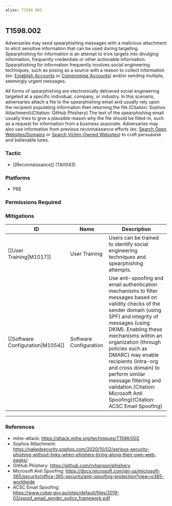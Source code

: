 ```yaml
---
alias: T1598.002
---
```


## T1598.002

Adversaries may send spearphishing messages with a malicious attachment to elicit sensitive information that can be used during targeting. Spearphishing for information is an attempt to trick targets into divulging information, frequently credentials or other actionable information. Spearphishing for information frequently involves social engineering techniques, such as posing as a source with a reason to collect information (ex: [Establish Accounts](https://attack.mitre.org/techniques/T1585) or [Compromise Accounts](https://attack.mitre.org/techniques/T1586)) and/or sending multiple, seemingly urgent messages.

All forms of spearphishing are electronically delivered social engineering targeted at a specific individual, company, or industry. In this scenario, adversaries attach a file to the spearphishing email and usually rely upon the recipient populating information then returning the file.(Citation: Sophos Attachment)(Citation: GitHub Phishery) The text of the spearphishing email usually tries to give a plausible reason why the file should be filled-in, such as a request for information from a business associate. Adversaries may also use information from previous reconnaissance efforts (ex: [Search Open Websites/Domains](https://attack.mitre.org/techniques/T1593) or [Search Victim-Owned Websites](https://attack.mitre.org/techniques/T1594)) to craft persuasive and believable lures.


### Tactic
- [[Reconnaissance]] (TA0043)

### Platforms
- PRE

### Permissions Required

### Mitigations

| ID | Name | Description |
| --- | --- | --- |
| [[User Training\|M1017]] | User Training | Users can be trained to identify social engineering techniques and spearphishing attempts. |
| [[Software Configuration\|M1054]] | Software Configuration | Use anti-spoofing and email authentication mechanisms to filter messages based on validity checks of the sender domain (using SPF) and integrity of messages (using DKIM). Enabling these mechanisms within an organization (through policies such as DMARC) may enable recipients (intra-org and cross domain) to perform similar message filtering and validation.(Citation: Microsoft Anti Spoofing)(Citation: ACSC Email Spoofing) |


---
### References

- mitre-attack: https://attack.mitre.org/techniques/T1598/002
- Sophos Attachment: https://nakedsecurity.sophos.com/2020/10/02/serious-security-phishing-without-links-when-phishers-bring-along-their-own-web-pages/
- GitHub Phishery: https://github.com/ryhanson/phishery
- Microsoft Anti Spoofing: https://docs.microsoft.com/en-us/microsoft-365/security/office-365-security/anti-spoofing-protection?view=o365-worldwide
- ACSC Email Spoofing: https://www.cyber.gov.au/sites/default/files/2019-03/spoof_email_sender_policy_framework.pdf
